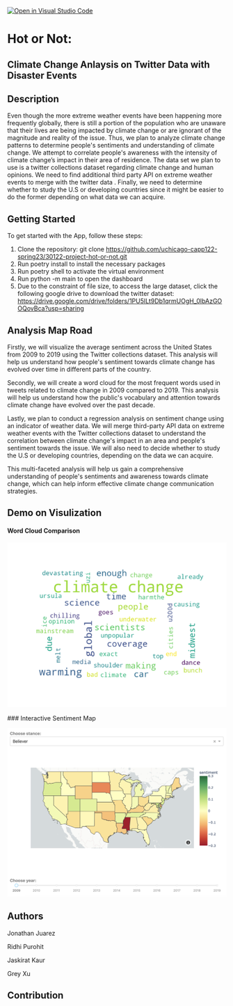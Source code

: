 [![Open in Visual Studio Code](https://classroom.github.com/assets/open-in-vscode-c66648af7eb3fe8bc4f294546bfd86ef473780cde1dea487d3c4ff354943c9ae.svg)](https://classroom.github.com/online_ide?assignment_repo_id=9908682&assignment_repo_type=AssignmentRepo)

# Hot or Not: 
## Climate Change Anlaysis on Twitter Data with Disaster Events

## Description
Even though the more extreme weather events have been happening more frequently globally, there is still a portion of the population who are unaware that their lives are being impacted by climate change or are ignorant of the magnitude and reality of the issue. Thus, we plan to analyze climate change patterns to determine people's sentiments and understanding of climate change. We attempt to correlate people's awareness with the intensity of climate change’s impact in their area of residence. The data set we plan to use is a twitter collections dataset  regarding climate change and human opinions. We need to find additional third party API on extreme weather events to merge with the twitter data . Finally, we need to determine whether to study the U.S or developing countries since it might be easier to do the former depending on what data we can acquire. 

## Getting Started
To get started with the App, follow these steps:

1. Clone the repository: git clone https://github.com/uchicago-capp122-spring23/30122-project-hot-or-not.git
2. Run poetry install to install the necessary packages
3. Run poetry shell to activate the virtual environment
4. Run python -m main to open the dashboard
5. Due to the constraint of file size, to access the large dataset, click the following google drive to download the twitter dataset:
https://drive.google.com/drive/folders/1PU5ILt9Db1qrmUOgH_0lbAzGOOQovBca?usp=sharing

## Analysis Map Road
Firstly, we will visualize the average sentiment across the United States from 2009 to 2019 using the Twitter collections dataset. This analysis will help us understand how people's sentiment towards climate change has evolved over time in different parts of the country. 

Secondly, we will create a word cloud for the most frequent words used in tweets related to climate change in 2009 compared to 2019. This analysis will help us understand how the public's vocabulary and attention towards climate change have evolved over the past decade. 

Lastly, we plan to conduct a regression analysis on sentiment change using an indicator of weather data. We will merge third-party API data on extreme weather events with the Twitter collections dataset to understand the correlation between climate change's impact in an area and people's sentiment towards the issue. We will also need to decide whether to study the U.S or developing countries, depending on the data we can acquire. 

This multi-faceted analysis will help us gain a comprehensive understanding of people's sentiments and awareness towards climate change, which can help inform effective climate change communication strategies.

## Demo on Visulization
#### Word Cloud Comparison
<p align="center">
<img src="/main/images/wordcloud_Fire_2019.png">
</p>
### Interactive Sentiment Map
<p align="center">
<img src= "./main/images/map_demo.png">
</p>

## Authors
Jonathan Juarez

Ridhi Purohit

Jaskirat Kaur

Grey Xu

## Contribution

